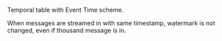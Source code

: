 Temporal table with Event Time scheme.

When messages are streamed in with same timestamp, watermark is not changed, 
even if thousand message is in.